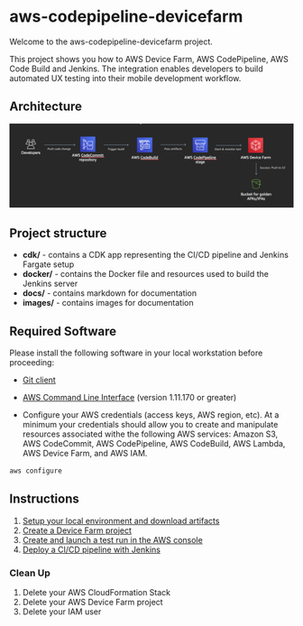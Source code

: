 # aws-codepipeline-devicefarm

Welcome to the aws-codepipeline-devicefarm project.

This project shows you how to AWS Device Farm, AWS CodePipeline, AWS Code Build and Jenkins. The integration enables developers to build automated UX testing into their mobile development workflow.

## Architecture

![](images/architecture.png)

## Project structure

- **cdk/** - contains a CDK app representing the CI/CD pipeline and Jenkins Fargate setup
- **docker/** - contains the Docker file and resources used to build the Jenkins server
- **docs/** - contains markdown for documentation
- **images/** - contains images for documentation

## Required Software

Please install the following software in your local workstation before proceeding:

- [Git client](https://git-scm.com/downloads)

- [AWS Command Line Interface](http://docs.aws.amazon.com/cli/latest/userguide/installing.html) (version 1.11.170 or greater)

- Configure your AWS credentials (access keys, AWS region, etc). At a minimum your credentials should allow you to create and manipulate resources associated withe the following AWS services: Amazon S3, AWS CodeCommit, AWS CodePipeline, AWS CodeBuild, AWS Lambda, AWS Device Farm, and AWS IAM.

```bash
aws configure
```

## Instructions

1. [Setup your local environment and download artifacts](docs/setup.md)
2. [Create a Device Farm project](docs/device-farm.md)
3. [Create and launch a test run in the AWS console](docs/device-farm-console.md)
3. [Deploy a CI/CD pipeline with Jenkins](cicd-jenkins.md)

### Clean Up

1. Delete your AWS CloudFormation Stack
2. Delete your AWS Device Farm project
3. Delete your IAM user
